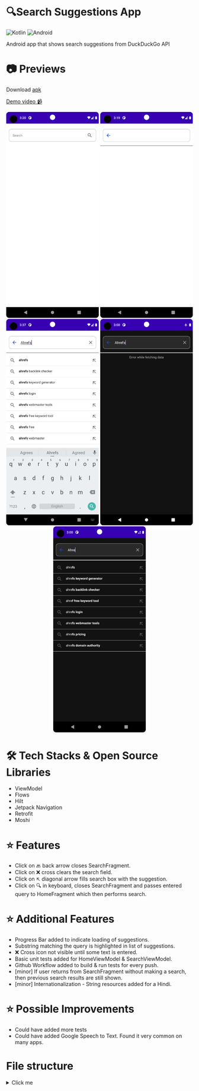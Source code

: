 # 🔍Search Suggestions App
![Kotlin](https://img.shields.io/badge/kotlin-%230095D5.svg?style=for-the-badge&logo=kotlin&logoColor=white)
![Android](https://img.shields.io/badge/Android-3DDC84?style=for-the-badge&logo=android&logoColor=white)

Android app that shows search suggestions from DuckDuckGo API

# 📷 Previews
Download [apk](https://github.com/gargVader/Search-Suggestions/releases/download/1.0.0/search.suggestions.app.apk)

[Demo video 📹](https://drive.google.com/file/d/1wN6xWOGRaKZNfruWx5i0QSOFo8OxvwPm/view?usp=share_link)
<p align="center">
  <img width="250" src="Screenshots/1.png" />
  <img width="250" src="Screenshots/2.png" />
  <img width="250" src="Screenshots/3.png" />
  <img width="250" src="Screenshots/4.png" />
  <img width="250" src="Screenshots/5.png" />
</p>

# 🛠 Tech Stacks & Open Source Libraries

- ViewModel
- Flows
- Hilt
- Jetpack Navigation
- Retrofit
- Moshi

# ⭐ Features
- Click on 🔙 back arrow closes SearchFragment.
- Click on ❌ cross clears the search field.
- Click on ↖ diagonal arrow fills search box with the suggestion.
- Click on 🔍 in keyboard, closes SearchFragment and passes entered query to HomeFragment which then performs search.
# ⭐ Additional Features
- Progress Bar added to indicate loading of suggestions.
- Substring matching the query is highlighted in list of suggestions.
- ❌ Cross icon not visible until some text is entered.
- Basic unit tests added for HomeViewModel & SearchViewModel.
- Github Workflow added to build & run tests for every push.
- [minor] If user returns from SearchFragment without making a search, then previous search results are still shown.
- [minor] Internationalization - String resources added for a Hindi.

# ⭐ Possible Improvements
- Could have added more tests
- Could have added Google Speech to Text. Found it very common on many apps.

# File structure

<details>
    <summary>Click me</summary>

  ```
searchsuggestions
    │   App.kt
    │
    ├───data
    │   ├───remote
    │   │       DuckDuckGoApi.kt
    │   │
    │   └───repository
    │           SearchSuggestionsRepository.kt
    │
    ├───di
    │       AppModule.kt
    │
    └───presentation
        │   MainActivity.kt
        │
        ├───home_screen
        │       HomeFragment.kt
        │       HomeScreenEvents.kt
        │       HomeState.kt
        │       HomeViewModel.kt
        │
        └───search_screen
                SearchFragment.kt
                SearchScreenEvents.kt
                SearchState.kt
                SearchSuggestionsAdapter.kt
                SearchViewModel.kt
  ```

</details>

